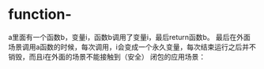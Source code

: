 # function-
a里面有一个函数b，变量i，函数b调用了变量i，最后return函数b。
最后在外面场景调用a函数的时候，每次调用，i会变成一个永久变量，每次结束运行之后并不销毁，而且i在外面的场景不能接触到（安全）
闭包的应用场景：

